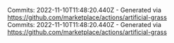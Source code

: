 Commits: 2022-11-10T11:48:20.440Z - Generated via https://github.com/marketplace/actions/artificial-grass
<br>
Commits: 2022-11-10T11:48:20.440Z - Generated via https://github.com/marketplace/actions/artificial-grass
<br>

